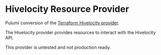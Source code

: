 # Hivelocity Resource Provider

Pulumi conversion of the [Terraform Hivelocity provider](https://registry.terraform.io/providers/hivelocity/hivelocity/latest/docs).

The Hivelocity provider provides resources to interact with the Hivelocity API.

This provider is untested and not production ready.

<!-- ## Installing

This package is available for several languages/platforms:

### Node.js (JavaScript/TypeScript)

To use from JavaScript or TypeScript in Node.js, install using either `npm`:

```bash
npm install @pulumi/hivelocity
```

or `yarn`:

```bash
yarn add @pulumi/hivelocity
```

### Python

To use from Python, install using `pip`:

```bash
pip install pulumi_hivelocity
```

### Go

To use from Go, use `go get` to grab the latest version of the library:

```bash
go get github.com/pulumi/pulumi-hivelocity/sdk/go/...
```

### .NET

To use from .NET, install using `dotnet add package`:

```bash
dotnet add package Pulumi.hivelocity
```

## Configuration

The following configuration points are available for the `hivelocity` provider:

- `hivelocity:apiKey` (environment: `FOO_API_KEY`) - the API key for `hivelocity`
- `hivelocity:region` (environment: `FOO_REGION`) - the region in which to deploy resources

## Reference

For detailed reference documentation, please visit [the Pulumi registry](https://www.pulumi.com/registry/packages/hivelocity/api-docs/). -->
